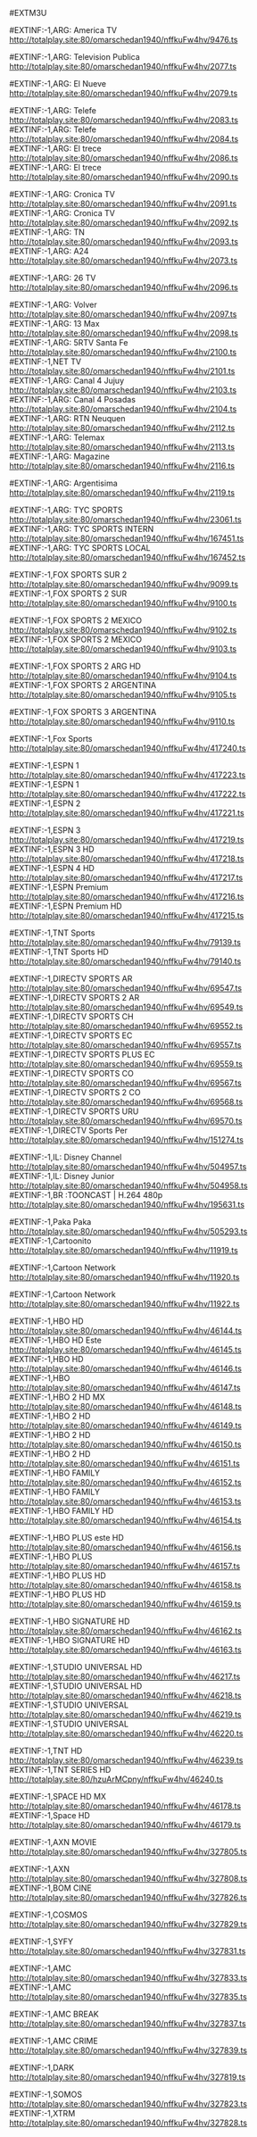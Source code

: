  #EXTM3U



#EXTINF:-1,ARG: America TV 
http://totalplay.site:80/omarschedan1940/nffkuFw4hv/9476.ts

#EXTINF:-1,ARG: Television Publica
http://totalplay.site:80/omarschedan1940/nffkuFw4hv/2077.ts

#EXTINF:-1,ARG: El Nueve 
http://totalplay.site:80/omarschedan1940/nffkuFw4hv/2079.ts

#EXTINF:-1,ARG: Telefe 
http://totalplay.site:80/omarschedan1940/nffkuFw4hv/2083.ts
#EXTINF:-1,ARG: Telefe 
http://totalplay.site:80/omarschedan1940/nffkuFw4hv/2084.ts
#EXTINF:-1,ARG: El trece 
http://totalplay.site:80/omarschedan1940/nffkuFw4hv/2086.ts
#EXTINF:-1,ARG: El trece 
http://totalplay.site:80/omarschedan1940/nffkuFw4hv/2090.ts

#EXTINF:-1,ARG: Cronica TV 
http://totalplay.site:80/omarschedan1940/nffkuFw4hv/2091.ts
#EXTINF:-1,ARG: Cronica TV 
http://totalplay.site:80/omarschedan1940/nffkuFw4hv/2092.ts
#EXTINF:-1,ARG: TN 
http://totalplay.site:80/omarschedan1940/nffkuFw4hv/2093.ts
#EXTINF:-1,ARG: A24 
http://totalplay.site:80/omarschedan1940/nffkuFw4hv/2073.ts

#EXTINF:-1,ARG: 26 TV 
http://totalplay.site:80/omarschedan1940/nffkuFw4hv/2096.ts

#EXTINF:-1,ARG: Volver 
http://totalplay.site:80/omarschedan1940/nffkuFw4hv/2097.ts
#EXTINF:-1,ARG: 13 Max
http://totalplay.site:80/omarschedan1940/nffkuFw4hv/2098.ts
#EXTINF:-1,ARG: 5RTV Santa Fe
http://totalplay.site:80/omarschedan1940/nffkuFw4hv/2100.ts
#EXTINF:-1,NET TV
http://totalplay.site:80/omarschedan1940/nffkuFw4hv/2101.ts
#EXTINF:-1,ARG: Canal 4 Jujuy
http://totalplay.site:80/omarschedan1940/nffkuFw4hv/2103.ts
#EXTINF:-1,ARG: Canal 4 Posadas
http://totalplay.site:80/omarschedan1940/nffkuFw4hv/2104.ts
#EXTINF:-1,ARG: RTN Neuquen
http://totalplay.site:80/omarschedan1940/nffkuFw4hv/2112.ts
#EXTINF:-1,ARG: Telemax
http://totalplay.site:80/omarschedan1940/nffkuFw4hv/2113.ts
#EXTINF:-1,ARG: Magazine 
http://totalplay.site:80/omarschedan1940/nffkuFw4hv/2116.ts

#EXTINF:-1,ARG: Argentisima 
http://totalplay.site:80/omarschedan1940/nffkuFw4hv/2119.ts



#EXTINF:-1,ARG: TYC SPORTS
http://totalplay.site:80/omarschedan1940/nffkuFw4hv/23061.ts
#EXTINF:-1,ARG: TYC SPORTS INTERN
http://totalplay.site:80/omarschedan1940/nffkuFw4hv/167451.ts
#EXTINF:-1,ARG: TYC SPORTS LOCAL
http://totalplay.site:80/omarschedan1940/nffkuFw4hv/167452.ts


#EXTINF:-1,FOX SPORTS SUR 2 
http://totalplay.site:80/omarschedan1940/nffkuFw4hv/9099.ts
#EXTINF:-1,FOX SPORTS 2 SUR
http://totalplay.site:80/omarschedan1940/nffkuFw4hv/9100.ts

#EXTINF:-1,FOX SPORTS 2 MEXICO 
http://totalplay.site:80/omarschedan1940/nffkuFw4hv/9102.ts
#EXTINF:-1,FOX SPORTS 2 MEXICO 
http://totalplay.site:80/omarschedan1940/nffkuFw4hv/9103.ts

#EXTINF:-1,FOX SPORTS 2 ARG HD 
http://totalplay.site:80/omarschedan1940/nffkuFw4hv/9104.ts
#EXTINF:-1,FOX SPORTS 2 ARGENTINA
http://totalplay.site:80/omarschedan1940/nffkuFw4hv/9105.ts

#EXTINF:-1,FOX SPORTS 3 ARGENTINA 
http://totalplay.site:80/omarschedan1940/nffkuFw4hv/9110.ts

#EXTINF:-1,Fox Sports
http://totalplay.site:80/omarschedan1940/nffkuFw4hv/417240.ts


#EXTINF:-1,ESPN 1 
http://totalplay.site:80/omarschedan1940/nffkuFw4hv/417223.ts
#EXTINF:-1,ESPN 1 
http://totalplay.site:80/omarschedan1940/nffkuFw4hv/417222.ts
#EXTINF:-1,ESPN 2 
http://totalplay.site:80/omarschedan1940/nffkuFw4hv/417221.ts

#EXTINF:-1,ESPN 3 
http://totalplay.site:80/omarschedan1940/nffkuFw4hv/417219.ts
#EXTINF:-1,ESPN 3 HD 
http://totalplay.site:80/omarschedan1940/nffkuFw4hv/417218.ts
#EXTINF:-1,ESPN 4 HD 
http://totalplay.site:80/omarschedan1940/nffkuFw4hv/417217.ts
#EXTINF:-1,ESPN Premium 
http://totalplay.site:80/omarschedan1940/nffkuFw4hv/417216.ts
#EXTINF:-1,ESPN Premium HD 
http://totalplay.site:80/omarschedan1940/nffkuFw4hv/417215.ts


#EXTINF:-1,TNT Sports
http://totalplay.site:80/omarschedan1940/nffkuFw4hv/79139.ts
#EXTINF:-1,TNT Sports HD
http://totalplay.site:80/omarschedan1940/nffkuFw4hv/79140.ts


#EXTINF:-1,DIRECTV SPORTS AR
http://totalplay.site:80/omarschedan1940/nffkuFw4hv/69547.ts
#EXTINF:-1,DIRECTV SPORTS 2 AR
http://totalplay.site:80/omarschedan1940/nffkuFw4hv/69549.ts
#EXTINF:-1,DIRECTV SPORTS CH
http://totalplay.site:80/omarschedan1940/nffkuFw4hv/69552.ts
#EXTINF:-1,DIRECTV SPORTS EC
http://totalplay.site:80/omarschedan1940/nffkuFw4hv/69557.ts
#EXTINF:-1,DIRECTV SPORTS PLUS EC
http://totalplay.site:80/omarschedan1940/nffkuFw4hv/69559.ts
#EXTINF:-1,DIRECTV SPORTS CO
http://totalplay.site:80/omarschedan1940/nffkuFw4hv/69567.ts
#EXTINF:-1,DIRECTV SPORTS 2 CO
http://totalplay.site:80/omarschedan1940/nffkuFw4hv/69568.ts
#EXTINF:-1,DIRECTV SPORTS URU
http://totalplay.site:80/omarschedan1940/nffkuFw4hv/69570.ts
#EXTINF:-1,DIRECTV Sports Per
http://totalplay.site:80/omarschedan1940/nffkuFw4hv/151274.ts


#EXTINF:-1,IL: Disney Channel
http://totalplay.site:80/omarschedan1940/nffkuFw4hv/504957.ts
#EXTINF:-1,IL: Disney Junior
http://totalplay.site:80/omarschedan1940/nffkuFw4hv/504958.ts
#EXTINF:-1,BR :TOONCAST  | H.264 480p
http://totalplay.site:80/omarschedan1940/nffkuFw4hv/195631.ts

#EXTINF:-1,Paka Paka
http://totalplay.site:80/omarschedan1940/nffkuFw4hv/505293.ts
#EXTINF:-1,Cartoonito
http://totalplay.site:80/omarschedan1940/nffkuFw4hv/11919.ts

#EXTINF:-1,Cartoon Network 
http://totalplay.site:80/omarschedan1940/nffkuFw4hv/11920.ts

#EXTINF:-1,Cartoon Network 
http://totalplay.site:80/omarschedan1940/nffkuFw4hv/11922.ts


#EXTINF:-1,HBO HD
http://totalplay.site:80/omarschedan1940/nffkuFw4hv/46144.ts
#EXTINF:-1,HBO HD Este 
http://totalplay.site:80/omarschedan1940/nffkuFw4hv/46145.ts
#EXTINF:-1,HBO HD 
http://totalplay.site:80/omarschedan1940/nffkuFw4hv/46146.ts
#EXTINF:-1,HBO
http://totalplay.site:80/omarschedan1940/nffkuFw4hv/46147.ts
#EXTINF:-1,HBO 2 HD MX 
http://totalplay.site:80/omarschedan1940/nffkuFw4hv/46148.ts
#EXTINF:-1,HBO 2 HD 
http://totalplay.site:80/omarschedan1940/nffkuFw4hv/46149.ts
#EXTINF:-1,HBO 2 HD
http://totalplay.site:80/omarschedan1940/nffkuFw4hv/46150.ts
#EXTINF:-1,HBO 2 HD
http://totalplay.site:80/omarschedan1940/nffkuFw4hv/46151.ts
#EXTINF:-1,HBO FAMILY
http://totalplay.site:80/omarschedan1940/nffkuFw4hv/46152.ts
#EXTINF:-1,HBO FAMILY
http://totalplay.site:80/omarschedan1940/nffkuFw4hv/46153.ts
#EXTINF:-1,HBO FAMILY HD 
http://totalplay.site:80/omarschedan1940/nffkuFw4hv/46154.ts

#EXTINF:-1,HBO PLUS este HD 
http://totalplay.site:80/omarschedan1940/nffkuFw4hv/46156.ts
#EXTINF:-1,HBO PLUS
http://totalplay.site:80/omarschedan1940/nffkuFw4hv/46157.ts
#EXTINF:-1,HBO PLUS HD 
http://totalplay.site:80/omarschedan1940/nffkuFw4hv/46158.ts
#EXTINF:-1,HBO PLUS HD
http://totalplay.site:80/omarschedan1940/nffkuFw4hv/46159.ts

#EXTINF:-1,HBO SIGNATURE HD 
http://totalplay.site:80/omarschedan1940/nffkuFw4hv/46162.ts
#EXTINF:-1,HBO SIGNATURE HD
http://totalplay.site:80/omarschedan1940/nffkuFw4hv/46163.ts

#EXTINF:-1,STUDIO UNIVERSAL HD 
http://totalplay.site:80/omarschedan1940/nffkuFw4hv/46217.ts
#EXTINF:-1,STUDIO UNIVERSAL HD
http://totalplay.site:80/omarschedan1940/nffkuFw4hv/46218.ts
#EXTINF:-1,STUDIO UNIVERSAL
http://totalplay.site:80/omarschedan1940/nffkuFw4hv/46219.ts
#EXTINF:-1,STUDIO UNIVERSAL
http://totalplay.site:80/omarschedan1940/nffkuFw4hv/46220.ts


#EXTINF:-1,TNT HD
http://totalplay.site:80/omarschedan1940/nffkuFw4hv/46239.ts
#EXTINF:-1,TNT SERIES HD 
http://totalplay.site:80/hzuArMCpny/nffkuFw4hv/46240.ts

#EXTINF:-1,SPACE HD MX 
http://totalplay.site:80/omarschedan1940/nffkuFw4hv/46178.ts
#EXTINF:-1,Space HD 
http://totalplay.site:80/omarschedan1940/nffkuFw4hv/46179.ts

#EXTINF:-1,AXN MOVIE 
http://totalplay.site:80/omarschedan1940/nffkuFw4hv/327805.ts

#EXTINF:-1,AXN 
http://totalplay.site:80/omarschedan1940/nffkuFw4hv/327808.ts
#EXTINF:-1,BOM CINE
http://totalplay.site:80/omarschedan1940/nffkuFw4hv/327826.ts

#EXTINF:-1,COSMOS 
http://totalplay.site:80/omarschedan1940/nffkuFw4hv/327829.ts

#EXTINF:-1,SYFY 
http://totalplay.site:80/omarschedan1940/nffkuFw4hv/327831.ts

#EXTINF:-1,AMC 
http://totalplay.site:80/omarschedan1940/nffkuFw4hv/327833.ts
#EXTINF:-1,AMC 
http://totalplay.site:80/omarschedan1940/nffkuFw4hv/327835.ts

#EXTINF:-1,AMC BREAK 
http://totalplay.site:80/omarschedan1940/nffkuFw4hv/327837.ts

#EXTINF:-1,AMC CRIME 
http://totalplay.site:80/omarschedan1940/nffkuFw4hv/327839.ts

#EXTINF:-1,DARK 
http://totalplay.site:80/omarschedan1940/nffkuFw4hv/327819.ts


#EXTINF:-1,SOMOS 
http://totalplay.site:80/omarschedan1940/nffkuFw4hv/327823.ts
#EXTINF:-1,XTRM 
http://totalplay.site:80/omarschedan1940/nffkuFw4hv/327828.ts






